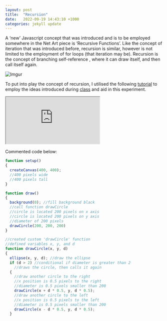 ```yaml
---
layout: post
title:  "Recursion"
date:   2022-09-19 14:43:10 +1000
categories: jekyll update
---
```


A ‘new’ Javascript concept that was introduced and is to be employed somewhere in the Net Art piece is ‘Recursive Functions’. Like the concept of iteration that was introduced before, recursion is similar, however is not limited to the employment of for loops (that iteration may be). Recursion is the concept of branching self-reference , where it can draw itself, and then call itself again. 

![Imgur](https://i.imgur.com/jjdFIsQ.png)

To put into play the concept of recursion, I utilised the following [tutorial]( https://www.youtube.com/watch?v=jPsZwrV9ld0&ab_channel=TheCodingTrain) 
to employ the ideas introduced during [class]( http://thomas.capogre.co/rmit/ccs/2022/09/03/recursion.html) and aid in this experiment. 

<iframe src="https://editor.p5js.org/vivianluh/full/ZjHTjpxr2" width = “401” height = “443”></iframe>

Commented code below:

~~~js
function setup() 
{
  createCanvas(400, 400);
  //400 pixels wide
  //400 pixels tall
}

function draw() 
{
  background(0); //fill background black
  //call function drawCircle 
  //circle is located 200 pixels on x axis
  //circle is located 200 pixels on y axis
  //diameter of 200 pixels
  drawCircle(200, 200, 200)
}

//created custom 'drawCircle' function
//defined variables x, y, and d
function drawCircle(x, y, d)
{
  ellipse(x, y, d); //draw the ellipse
  if (d > 2) //conditional if diameter is greater than 2
    //draws the circle, then calls it again
  {
    //draw another circle to the right
    //x position is 0.5 pixels to the right
    //diameter is 0.5 pixels smaller than 200
    drawCircle(x + d * 0.5, y, d * 0.5);
    //draw another circle to the left
    //x position is 0.5 pixels to the left
    //diameter is 0.5 pixels smaller than 200
    drawCircle(x - d * 0.5, y, d * 0.5);
  }
~~~